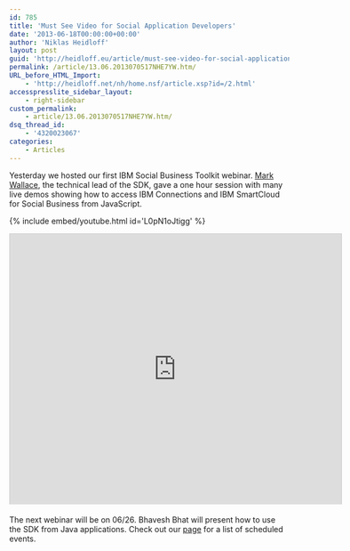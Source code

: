 ```yaml
---
id: 785
title: 'Must See Video for Social Application Developers'
date: '2013-06-18T00:00:00+00:00'
author: 'Niklas Heidloff'
layout: post
guid: 'http://heidloff.eu/article/must-see-video-for-social-application-developers/'
permalink: /article/13.06.2013070517NHE7YW.htm/
URL_before_HTML_Import:
    - 'http://heidloff.net/nh/home.nsf/article.xsp?id=/2.html'
accesspresslite_sidebar_layout:
    - right-sidebar
custom_permalink:
    - article/13.06.2013070517NHE7YW.htm/
dsq_thread_id:
    - '4320023067'
categories:
    - Articles
---
```


Yesterday we hosted our first IBM Social Business Toolkit webinar. [Mark Wallace](https://twitter.com/mewallace), the technical lead of the SDK, gave a one hour session with many live demos showing how to access IBM Connections and IBM SmartCloud for Social Business from JavaScript.

{% include embed/youtube.html id='L0pN1oJtigg' %}

<iframe allowfullscreen="" frameborder="0" height="486" marginheight="0" marginwidth="0" mozallowfullscreen="" scrolling="no" src="http://www.slideshare.net/slideshow/embed_code/22862232" style="border:1px solid #CCC;border-width:1px 1px 0;margin-bottom:5px" webkitallowfullscreen="" width="597"> </iframe>

The next webinar will be on 06/26. Bhavesh Bhat will present how to use the SDK from Java applications. Check out our [page](https://www.ibmdw.net/social/events/) for a list of scheduled events.